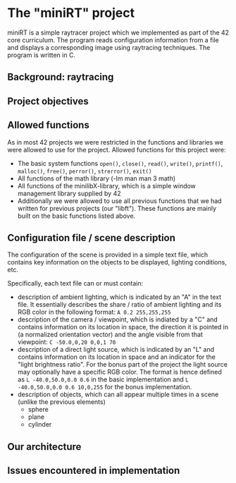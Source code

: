 # The "miniRT" project
miniRT is a simple raytracer project which we implemented as part of the 42 core curriculum. The program reads configuration information from a file and displays a corresponding image using raytracing techniques. The program is written in C.

## Background: raytracing

## Project objectives

## Allowed functions
As in most 42 projects we were restricted in the functions and libraries we were allowed to use for the project. Allowed functions for this project were:

- The basic system functions `open()`, `close()`, `read()`, `write()`, `printf()`, `malloc()`, `free()`, `perror()`, `strerror()`, `exit()`
- All functions of the math library (-lm man man 3 math)
- All functions of the minilibX-library, which is a simple window management library supplied by 42
- Additionally we were allowed to use all previous functions that we had written for previous projects (our "libft"). These functions are mainly built on the basic functions listed above.

## Configuration file / scene description
The configuration of the scene is provided in a simple text file, which contains key information on the objects to be displayed, lighting conditions, etc.

Specifically, each text file can or must contain:
- description of ambient lighting, which is indicated by an "A" in the text file. It essentially describes the share / ratio of ambient lighting and its RGB color in the following format: `A 0.2 255,255,255`
- description of the camera / viewpoint, which is indiated by a "C" and contains information on its location in space, the direction it is pointed in (a normalized orientation vector) and the angle visible from that viewpoint: `C -50.0,0,20 0,0,1 70`
- description of a direct light source, which is indicated by an "L" and contains information on its location in space and an indicator for the "light brightness ratio". For the bonus part of the project the light source may optionally have a specific RGB color. The format is hence defined as `L -40.0,50.0,0.0 0.6` in the basic implementation and `L -40.0,50.0,0.0 0.6 10,0,255` for the bonus implementation.
- description of objects, which can all appear multiple times in a scene (unlike the previous elements)
	- sphere
	- plane
	- cylinder

## Our architecture

## Issues encountered in implementation

